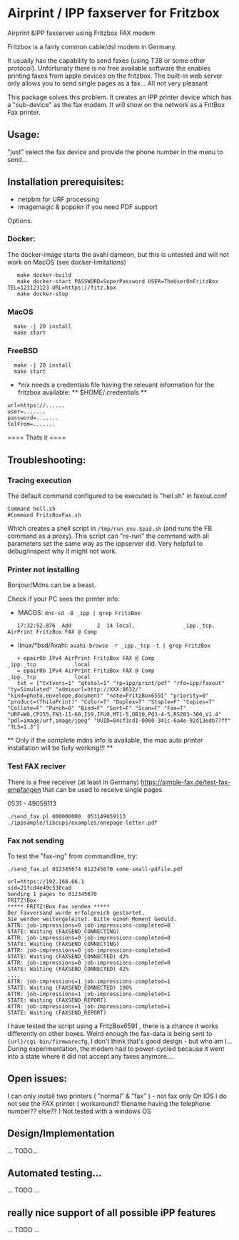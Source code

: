 # Airprint / IPP faxserver for Fritzbox 

Airprint &amp;IPP faxserver using  Fritzbox FAX modem


Fritzbox is a fairly common cable/dsl modem in Germany.

It usually has the capability to send faxes (using T38 or some other protocol).
Unfortunaty there is no free available software the enables printing faxes from apple devices on the fritzbox.
The built-in web server only allows you to send single pages as a fax...
All not very pleasant

This package solves this problem.
It creates an IPP printer device which has a "sub-device" as the fax modem. It will show on the network as a FritBox Fax printer.


## Usage:

  "just" select the fax device and provide the phone number in the menu to send...


## Installation prerequisites:

- netpbm for URF processing
- imagemagic & poppler if you need PDF support

Options:

### Docker:

  The docker-image starts the avahi dameon, but this is untested and will not work on MacOS (see docker-limitations)
```
   make docker-build
   make docker-start PASSWORD=SuperPassword USER=TheUserOnFritzBox  TEL=123123123 URL=https://fitz.box
   make docker-stop
```

### MacOS

```
  make -j 20 install
  make start 
```

### FreeBSD
 
```
  make -j 20 install
  make start
```

- *nix needs a credentials file having the relevant information for the fritzbox available:
** $HOME/.credentials  **
```
url=https://......
user=.......
password=.......
telFrom=.......
```

==== Thats it ====


## Troubleshooting:

### Tracing execution
The default command configured to be executed is "hell.sh" in
faxout.conf
```
Command hell.sh
#Command FritzBoxFax.sh
```
Which creates a shell script in `/tmp/run_env.$pid.sh` (and runs the FB command as a proxy).
This script can "re-run" the command with all parameters set the same way as the ippserver did.
Very helpfull to debug/inspect why it might not work.

###  Printer not installing

Bonjour/Mdns can be a beast.

 Check if your PC sees the printer info:
 
 - MACOS:
  `dns-sd -B _ipp | grep FritzBox`
```
   17:32:52.876  Add        2  14 local.               _ipp._tcp.           AirPrint FritzBox FAX @ Comp 
```

- linux/*bsd/Avahi: 
 `avahi-browse -r _ipp._tcp -t | grep FritzBox`
```
   + epair0b IPv4 AirPrint FritzBox FAX @ Comp                  _ipp._tcp            local
   = epair0b IPv4 AirPrint FritzBox FAX @ Comp                  _ipp._tcp            local
   txt = ["txtvers=1" "qtotal=1" "rp=ipp/print/pdf" "rfo=ipp/faxout" "ty=Simulated" "adminurl=http://XXX:8632/" "kind=photo,envelope,document" "note=FritzBox6591" "priority=0" "product=(ThiloPrint)" "Color=T" "Duplex=T" "Staple=F" "Copies=T" "Collate=F" "Punch=0" "Bind=F" "Sort=F" "Scan=F" "Fax=T" "URF=W8,CP255,FN3-11-60,IS9,IFU0,MT1-5,OB10,PQ3-4-5,RS203-300,V1.4" "pdl=image/urf,image/jpeg" "UUID=84cf3cd1-0000-341c-6a4e-92d13edb77ff" "TLS=1.3"]
```


** Only if the complete mdns info is available, the mac auto printer installation will be fully working!!! **

### Test FAX reciver

There is a free receiver (at least in Germany)
https://simple-fax.de/test-fax-empfangen
that can be used to receive single pages

0531 - 49059113

`./send_fax.pl 000000000  053149059113  ./ippsample/libcups/examples/onepage-letter.pdf`

###   Fax not sending


To test the "fax-ing" from commandline, try:

`./send_fax.pl 012345674 012345670 some-small-pdfile.pdf`  
```
url=https://192.168.66.1
sid=21fcd4e49c530cad
Sending 1 pages to 012345670
FRITZ!Box
***** FRITZ!Box Fax senden *****
Der Faxversand wurde erfolgreich gestartet.
Sie werden weitergeleitet. Bitte einen Moment Geduld.
ATTR: job-impressions=0 job-impressions-completed=0
STATE: Waiting (FAXSEND_CONNECTING)
ATTR: job-impressions=0 job-impressions-completed=0
STATE: Waiting (FAXSEND_CONNECTING)
ATTR: job-impressions=0 job-impressions-completed=0
STATE: Waiting (FAXSEND_CONNECTED) 42%
ATTR: job-impressions=0 job-impressions-completed=0
STATE: Waiting (FAXSEND_CONNECTED) 42%
....
ATTR: job-impressions=1 job-impressions-completed=1
STATE: Waiting (FAXSEND_CONNECTED) 100%
ATTR: job-impressions=1 job-impressions-completed=1
STATE: Waiting (FAXSEND_REPORT)
ATTR: job-impressions=1 job-impressions-completed=1
STATE: Waiting (FAXSEND_REPORT)
```

I have tested the script using a FritzBox6591 , there is a chance it works differently on other boxes.
Weird enough the fax-data is being sent to `{url}/cgi-bin/firmwarecfg`,  I don't think that's good design - but who am I...
During experimentation, the modem had to power-cycled because it went into a state where it did not accept any faxes anymore....



## Open issues:

 I can only install two printers ( "normal" & "fax" ) - not fax only
 On IOS I do not see the FAX printer  ( workaround?   filename having the telephone number?? else?? )
 Not tested with a windows OS


## Design/Implementation

  ... TODO...


## Automated testing...
  ... TODO ...

## really nice support of all possible iPP features
  ... TODO ...


